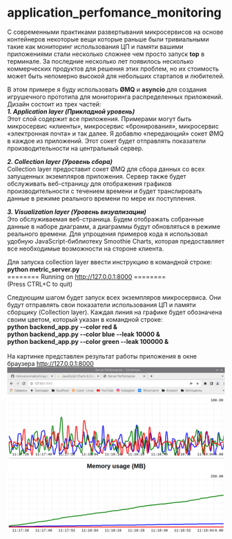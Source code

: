 # application_perfomance_monitoring

С современными практиками развертывания микросервисов на основе контейнеров некоторые вещи которые раньше были тривиальными такие как мониторинг использования ЦП и памяти вашими приложениями стали несколько сложнее чем просто запуск **top** в терминале. За последние несколько лет появилось несколько коммерческих продуктов для решения этих проблем, но их стоимость может быть непомерно высокой для небольших стартапов и любителей.

В этом примере я буду использовать **ØMQ** и **asyncio** для создания игрушечного прототипа для мониторинга распределенных приложений. Дизайн состоит из трех частей:<br>
***1. Application layer (Прикладной уровень)***<br>
Этот слой содержит все приложения. Примерами могут быть микросервис «клиенты», микросервис «бронирования», микросервис «электронная почта» и так далее. Я добавлю «передающий» сокет ØMQ в каждое из приложений. Этот сокет будет отправлять показатели производительности на центральный сервер.

***2. Collection layer (Уровень сбора)***<br>
Collection layer предоставит сокет ØMQ для сбора данных со всех запущенных экземпляров приложения. Сервер также будет обслуживать веб-страницу для отображения графиков производительности с течением времени и будет транслировать данные в режиме реального времени по мере их поступления.

***3. Visualization layer (Уровень визуализации)***<br>
Это обслуживаемая веб-страница. Будем отображать собранные данные в наборе диаграмм, а диаграммы будут обновляться в режиме реального времени. Для упрощения примеров кода я использовал удобную JavaScript-библиотеку Smoothie Charts, которая предоставляет все необходимые возможности на стороне клиента.

Для запуска collection layer ввести инструкцию в командной строке:<br>
**python metric_server.py**<br>
======== Running on http://127.0.0.1:8000 ========<br>
(Press CTRL+C to quit)<br>

Следующим шагом будет запуск всех экземпляров микросервиса.
Они будут отправлять свои показатели использования ЦП и памяти сборщику (Collection layer).
Каждая линия на графике будет обозначена своим цветом, который указан в командной строке:<br>
**python backend_app.py --color red &**<br>
**python backend_app.py --color blue --leak 10000 &**<br>
**python backend_app.py --color green --leak 100000 &**<br><br>
На картинке представлен результат работы приложения в окне браузера http://127.0.0.1:8000<br>
![My Image](grah.png)
